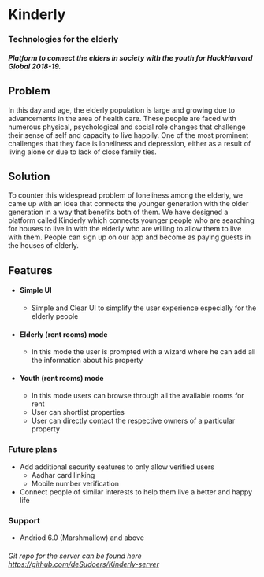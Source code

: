 # Kinderly
### Technologies for the elderly</div>
##### Platform to connect the elders in society with the youth for HackHarvard Global 2018-19.


## Problem

In this day and age, the elderly population is large and growing due to advancements in the area of health care. These
people are faced with numerous physical, psychological and social role changes that challenge their sense of self and
capacity to live happily. One of the most prominent challenges that they face is loneliness and depression, either as a
result of living alone or due to lack of close family ties.

## Solution
To counter this widespread problem of loneliness among the elderly, we came up with an idea that connects the
younger generation with the older generation in a way that benefits both of them.
We have designed a platform called Kinderly which connects younger people who are searching for houses to live in
with the elderly who are willing to allow them to live with them. People can sign up on our app and become as paying
guests in the houses of elderly.

## Features
  - #### Simple UI
    - Simple and Clear UI to simplify the user experience especially for the elderly people
  - #### Elderly (rent rooms) mode
    - In this mode the user is prompted with a wizard where he can add all the  information about his property

  - #### Youth (rent rooms) mode
    - In this mode users can browse through all the available rooms for rent
    - User can shortlist properties
    - User can directly contact the respective owners of a particular property

### Future plans
- Add additional security seatures to only allow verified users
  - Aadhar card linking
  - Mobile number verification
- Connect people of similar interests to help them live a better and happy life

### Support
- Andriod 6.0 (Marshmallow) and above


###### Git repo for the server can be found here https://github.com/deSudoers/Kinderly-server
